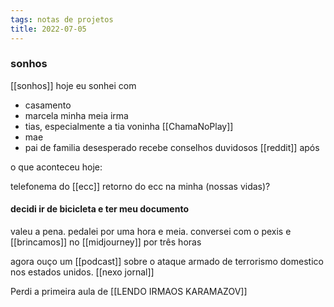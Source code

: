 ```yaml
---
tags: notas de projetos
title: 2022-07-05
---
```

### sonhos

[[sonhos]] hoje eu sonhei com
- casamento
- marcela minha meia irma
- tias, especialmente a tia voninha [[ChamaNoPlay]]
- mae
- pai de familia desesperado recebe conselhos duvidosos [[reddit]] após 

o que aconteceu hoje:

telefonema do [[ecc]] 
retorno do ecc na minha (nossas vidas)?

#### decidi ir de bicicleta e ter meu documento
valeu a pena. pedalei por uma hora e meia.
conversei com o pexis e [[brincamos]] no [[midjourney]] por três horas

agora ouço um [[podcast]] sobre o ataque armado de terrorismo domestico nos estados unidos. [[nexo jornal]]

Perdi a primeira aula de [[LENDO IRMAOS KARAMAZOV]]

